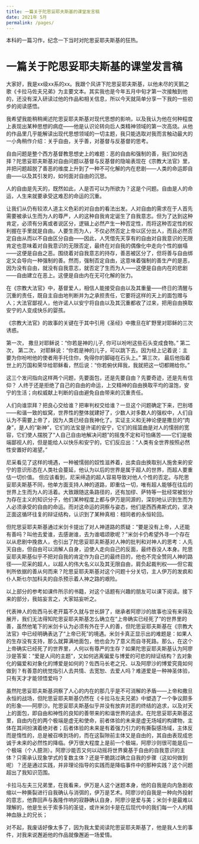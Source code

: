 ```yaml
---
title: 一篇关于陀思妥耶夫斯基的课堂发言稿
date: 2021年 5月 
permalink: /pages/
---
```

本科的一篇习作，纪念一下当时对陀思妥耶夫斯基的狂热。

# 一篇关于陀思妥耶夫斯基的课堂发言稿

大家好，我是xx级xx系的xx。我跟个风讲下陀思妥耶夫斯基，以他未尽的天鹅之歌《卡拉马佐夫兄弟》为主要文本。其实我也是今年五月中旬才第一次接触到他的，还没有深入研读过他的作品和相关信息，所以今天就简单分享一下我的一些初步的阅读感悟。

我希望我能稍稍阐述陀思妥耶夫斯基对现代思想的影响，以及我认为他在何种程度上表现出某种思想的病症——他是认识论转向后人类精神领域的第一次高烧。从他的作品里几乎能解读出现代思想领域的一切主题，我只能选取对我而言触动最大的一小角稍作介绍：关乎自由，关乎善，对基督与反基督的思考。

自由问题是整个西方基督教思想史上的难题：恶的自由和强制的善，我们如何选择？陀思妥耶夫斯基对自由问题以基督与反基督的隐喻表现在《宗教大法官》里，并把问题超脱了善恶的维度上升到了一种不可化解的内在悲剧——人类的命运即自由——以及其引发的，如何面对自由的沉思。

人的自由是先天的，既然如此，人是否可以为所欲为？这是个问题。自由是人的命运，人生来就要承受这难忍的命运的沉重。

让我们从仍有较浓人道主义色彩的对自由的看法出发。人对自由的需求在于人首先需要被承认生而为人的尊严，人的这种自我肯定诞生了自我意志。但为了达到这种肯定，必须有分离或者说区分，逻辑上必然产生一种否定性，而将这种否定性的权利握在手里就是自由。人要生而为人，不仅必然否定上帝以区分出人，而且必然否定自由从而以不自由区分自由——因此，人凭借先天享有的自由对自我意识的无限肯定也意味着对自我意识的无限否定，最终在对自我的偶像化中走向个性的崩塌——这便是自由之恶。围绕着对自我意志的持存，善恶被区分了，但将善与自由绑定又会导向一种强制的善。然而，强制否定自由，这意味着强制的善生产的是恶，因为没有自由，就没有自我意志，就否定了生而为人——这便是自由内在的悲剧——自由建立在恶上。这便是自由内在无可化解的张力。

在《宗教大法官》中，基督爱人，相信人能接受自由以及其重量——终日的清醒与沉重的责任，既自主自由地判断并为之承担责任，它要将这样的天上的面包赠与人；大法官鄙视人，他许诺人以安宁将自由以及其沉重都收了过来，把用自由换取安宁的人变成快乐的婴孩。

《宗教大法官》的故事的关键在于其中引用《圣经》中撒旦在旷野里对耶稣的三次诱惑。

第一次，	撒旦对耶稣说：“你若是神的儿子, 你可以吩咐这些石头变成食物。”
第二次，	第二次， 对耶稣说：“你若是神的儿子，可以跳下去。因为经上记着说：主要为你吩咐他的使者用手托住你，免得你的脚碰在石头上。”
第三次，	最后他指着世上的万国和荣华给耶稣看，然后说：“你若俯伏拜我，我就把这一切都赐给你。”

这三个发问指向这样两个问题，先要面包，还是先要自由？先要奇迹，还是先有信仰？
人终于还是拒绝了自己的自由的命运，上交精神的自由换取平均的温饱，安宁的生活；向权威献上判断的自由避免自由带来的沉重责任。

人们向谁崇拜？把良心交给谁？把审判权交给谁？一旦这个问题确定下来，巴别塔——和谐一致的蚁窝，世界性的整体就建好了，少数人对多数人的强权中，人们自认为不需要上帝了，因为人类已经自我神化了。实证主义和无神论便是撒旦的“肉身”，是人的“新神”，它们的法宝是许诺的安宁，它们的摇篮曲是对人的懦弱的宽容，它们使人摆脱了“人自己自由地解决问题”的摇曳不定和可怕痛苦——它们是极端鄙视人的，但是能给人以快乐和安宁的，它们反应出：“人类有全世界按照必然性安置好的渴望。”

尼采看见了这样的境遇，一种被懦弱的奴性滋养着，出卖自由换取别人施舍来的安宁的意识形态在人类社会蔓延，他认为以后的世界是属于超人的世界，而超人要重估一切价值。
但应该看到，尼采缔造的超人容易导致对他人个性的否定。与陀思妥耶夫斯基不同，他单方面支持人神的道路，即重估一切，唯有超人能够在往后的世界上生而为人的活着。大致跟随这条路径的，还有加缪、萨特等一批经常被划分为存在主义的知识分子，他们某种程度上都与伊万是同源的，深刻地认识到生而为人必须承受的自由的命运。而对这命运的洞察与姿态，他们是西西弗斯式的，坚决正面这循环往复的辩证结构，认识到了某种真相：相同者的永恒轮回。

但陀思妥耶夫斯基通过米剑卡提出了对人神道路的质疑：“要是没有上帝，人还能有善吗？叫他去爱谁，去感谢谁，去为谁唱颂歌呢？”米剑卡仍希望外寻一个存在以从悲剧中挽救人，也引出了陀思妥耶夫斯基对人神的批判和对神人的思考：人先天自由，但自由可以消解人自身，迫使人走向自己的反面，最终吞没人本身。陀思妥耶夫斯基似乎不把对自我的肯定作为自己的最终目的，他也不完全赞同人神的路径——尼采的超人，以超人的伟大名义以及其无限自由，肩负起裁判权——但它裁判所依据的善从何而来？陀思妥耶夫斯基对这个问题十分关切，主人伊万的发疯和仆人斯乜尔加科夫的自杀预示着人神之路的艰险。

以上部分的参考如课件所示的书籍，对这个话题有兴趣的朋友可以课下阅读。接下来的部分，我姑妄言之，大家姑妄听之。

代表神人的佐西马长老开篇不久就与世长辞了，继承者阿廖沙的故事也没有来得及展开，我们无法得知陀思妥耶夫斯基怎么确立在“上帝确实已经死了”的世界里的善，虽然他笔下的米剑卡认为必须有外在于人的善，但陀思妥耶夫斯基在《宗教大法官》中已经明确表达了“上帝已死”的境遇。米剑卡真正显示出的难题是：如果人的生存没有支持，那么就算满地面包，他也会为了意义而自寻死路。那么，在这个上帝确实已经死了的世界里，人何以有尊严的生存？如果陀思妥耶夫斯基认为阿廖沙是答案：“爱是人间的主题”，又如何逃离偏爱与博爱的可悲的辩证结构？去对象化的偏爱和对象化的博爱是如何的？佐西马长老之兄、以及阿廖沙的博爱究竟如何做到？有善意的统觉指引人去共情、去宽恕、去爱人吗？难道爱是一种神圣体验，只有天才才能领悟爱吗？

虽然陀思妥耶夫斯基洞察了人心的内在的那几乎是不可消解的矛盾——上帝和撒旦永恒的战场，但陀思妥耶夫斯基仍然在《卡拉马左夫兄弟》中塑造了一个争议颇多的形象——阿廖沙。陀思妥耶夫斯基似乎并没有放弃对恶的终结的追求，以及对天上的面包，即自由和神性的良知的善带来的和谐世界的追求。在陀思妥耶夫斯基这里，自由内在的两个极端是虚无和使命，前者体验的未来是虚无场域的构建物，主体在其间扮演着绝对者；后者体验的未来是有着强力引力的有撕裂感场域，主体反而是惰性的，总是被召唤到场的，而在这裂隙前主体又是自由的，其自由表现成忠诚于未来的必然性的降临。伊万很大程度上是前一个极端，阿廖沙则很可能是后一个极端（个人臆测）。阿廖沙能否又何以动摇将世界奠基于自由的自我意识的主体？只需承认现象学式的复数主体？还是干脆跳过确立自我的步骤（这如何做到呢）？还是通过实践，并非理论指导的实践而是降临事件中的那种实践？这个问题超出了我知识范围。

卡拉马左夫三兄弟里，在我看来，伊万是人这个迷题本身，他的自我是向内急剧收缩以一种撕裂进行自我确认与消弭的，伊万是艺术。阿廖沙的自我是一种向外投射的意志，他靠回声与轰隆作响的寂静确认自身，阿廖沙是爱与美；米剑卡是最难以理解的，他是生长于索多玛的圣徒，或许米剑卡是在后现代中的我们每一个人的精神血脉上的兄长；

对不起，我废话好像太多了，因为我太爱阅读陀思妥耶夫斯基了，他是我人生的事件，对我来说邂逅他的作品就像邂逅一场爱情。


